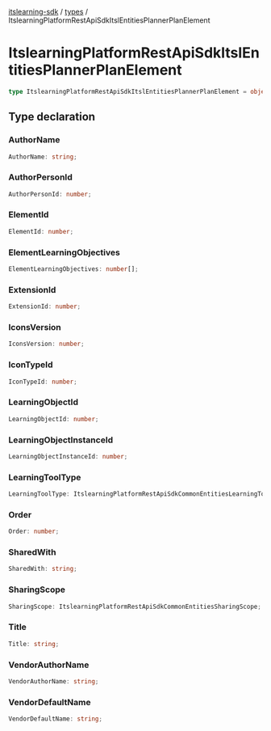 [itslearning-sdk](../../modules.md) / [types](../index.md) / ItslearningPlatformRestApiSdkItslEntitiesPlannerPlanElement

# ItslearningPlatformRestApiSdkItslEntitiesPlannerPlanElement

```ts
type ItslearningPlatformRestApiSdkItslEntitiesPlannerPlanElement = object;
```

## Type declaration

### AuthorName

```ts
AuthorName: string;
```

### AuthorPersonId

```ts
AuthorPersonId: number;
```

### ElementId

```ts
ElementId: number;
```

### ElementLearningObjectives

```ts
ElementLearningObjectives: number[];
```

### ExtensionId

```ts
ExtensionId: number;
```

### IconsVersion

```ts
IconsVersion: number;
```

### IconTypeId

```ts
IconTypeId: number;
```

### LearningObjectId

```ts
LearningObjectId: number;
```

### LearningObjectInstanceId

```ts
LearningObjectInstanceId: number;
```

### LearningToolType

```ts
LearningToolType: ItslearningPlatformRestApiSdkCommonEntitiesLearningToolType;
```

### Order

```ts
Order: number;
```

### SharedWith

```ts
SharedWith: string;
```

### SharingScope

```ts
SharingScope: ItslearningPlatformRestApiSdkCommonEntitiesSharingScope;
```

### Title

```ts
Title: string;
```

### VendorAuthorName

```ts
VendorAuthorName: string;
```

### VendorDefaultName

```ts
VendorDefaultName: string;
```
